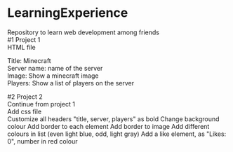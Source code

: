 # LearningExperience
Repository to learn web development among friends  
#1 Project 1  
HTML file  
  
Title: Minecraft  
Server name: name of the server  
Image: Show a minecraft image  
Players: Show a list of players on the server  

#2 Project 2  
Continue from project 1  
Add css file  
Customize all headers "title, server, players" as bold
Change background colour
Add border to each element
Add border to image
Add different colours in list (even light blue, odd, light gray)
Add a like element, as "Likes: 0", number in red colour
